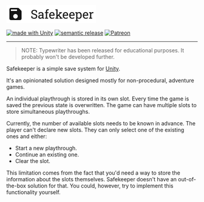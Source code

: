 <p>
  <a href="https://safekeeper.aarthificial.com">
    <picture>
      <source media="(prefers-color-scheme: dark)" srcset="/.docfx/images/logotype-dark.svg">
      <img height="48" alt="Safekeeper logo" src="/.docfx/images/logotype.svg">
    </picture>
  </a>
</p>

<a href="https://unity3d.com"><img src="https://img.shields.io/badge/Made%20with-Unity-57b9d3.svg?style=flat&logo=unity" alt="made with Unity"></a>
<a href="https://github.com/semantic-release/semantic-release"><img src="https://img.shields.io/badge/%20%20%F0%9F%93%A6%F0%9F%9A%80-semantic--release-e10079.svg" alt="semantic release"></a>
<a href="https://www.patreon.com/aarthificial"><img src="https://img.shields.io/endpoint.svg?url=https%3A%2F%2Fshieldsio-patreon.vercel.app%2Fapi%3Fusername%3Daarthificial%26type%3Dpatrons&style=flat" alt="Patreon"></a>

---

> NOTE: Typewriter has been released for educational purposes. It probably won't
> be developed further.

Safekeeper is a simple save system for [Unity].

It's an opinionated solution designed mostly for non-procedural, adventure games.

An individual playthrough is stored in its own slot. Every time the game is
saved the previous state is overwritten. The game can have multiple slots
to store simultaneous playthroughs.

Currently, the number of available slots needs to be known in advance. The
player can't declare new slots. They can only select one of the existing ones and either:

- Start a new playthrough.
- Continue an existing one.
- Clear the slot.

This limitation comes from the fact that you'd need a way to store the information
about the slots themselves. Safekeeper doesn't have an out-of-the-box solution for that.
You could, however, try to implement this functionality yourself.

[Unity]: https://unity.com/
[Patreon]: https://www.patreon.com/aarthificial
[YouTube]: https://www.youtube.com/@aarthificial/join
